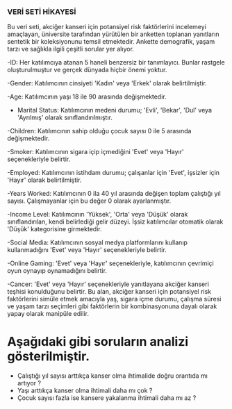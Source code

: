 ### VERİ SETİ HİKAYESİ

Bu veri seti, akciğer kanseri için potansiyel risk faktörlerini incelemeyi amaçlayan, üniversite tarafından yürütülen bir anketten toplanan yanıtların sentetik bir koleksiyonunu temsil etmektedir. Ankette demografik, yaşam tarzı ve sağlıkla ilgili çeşitli sorular yer alıyor.

-ID: Her katılımcıya atanan 5 haneli benzersiz bir tanımlayıcı. Bunlar rastgele oluşturulmuştur ve gerçek dünyada hiçbir önemi yoktur.

-Gender:  Katılımcının cinsiyeti 'Kadın' veya 'Erkek' olarak belirtilmiştir.

-Age: Katılımcının yaşı 18 ile 90 arasında değişmektedir.

- Marital Status: Katılımcının medeni durumu; 'Evli', 'Bekar', 'Dul' veya 'Ayrılmış' olarak sınıflandırılmıştır.

-Children: Katılımcının sahip olduğu çocuk sayısı 0 ile 5 arasında değişmektedir.

-Smoker: Katılımcının sigara içip içmediğini 'Evet' veya 'Hayır' seçenekleriyle belirtir.

-Employed: Katılımcının istihdam durumu; çalışanlar için 'Evet', işsizler için 'Hayır' olarak belirtilmiştir.

-Years Worked: Katılımcının 0 ila 40 yıl arasında değişen toplam çalıştığı yıl sayısı. Çalışmayanlar için bu değer 0 olarak ayarlanmıştır.

-Income Level: Katılımcının 'Yüksek', 'Orta' veya 'Düşük' olarak sınıflandırılan, kendi belirlediği gelir düzeyi. İşsiz katılımcılar otomatik olarak 'Düşük' kategorisine girmektedir.

-Social Media: Katılımcının sosyal medya platformlarını kullanıp kullanmadığını 'Evet' veya 'Hayır' seçenekleriyle belirtir.

-Online Gaming: 'Evet' veya 'Hayır' seçenekleriyle, katılımcının çevrimiçi oyun oynayıp oynamadığını belirtir.

-Cancer: 'Evet' veya 'Hayır' seçenekleriyle yanıtlayana akciğer kanseri teşhisi konulduğunu belirtir. Bu alan, akciğer kanseri için potansiyel risk faktörlerini simüle etmek amacıyla yaş, sigara içme durumu, çalışma süresi ve yaşam tarzı seçimleri gibi faktörlerin bir kombinasyonuna dayalı olarak yapay olarak manipüle edilir.


# Aşağıdaki gibi soruların analizi gösterilmiştir.

 - Çalıştığı yıl sayısı arttıkça kanser olma ihtimalide doğru orantıda mı artıyor ?
 - Yaşı arttıkça kanser olma ihtimali daha mı çok ?
 - Çocuk sayısı fazla ise kansere yakalanma ihtimali daha mı az ?
